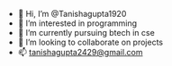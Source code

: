 - 👋 Hi, I’m @Tanishagupta1920
- 👀 I’m interested in programming
- 🌱 I’m currently pursuing btech in cse
- 💞️ I’m looking to collaborate on projects
- 📫 tanishagupta2429@gmail.com

<!---
Tanishagupta1920/Tanishagupta1920 is a ✨ special ✨ repository because its `README.md` (this file) appears on your GitHub profile.
You can click the Preview link to take a look at your changes.
--->

